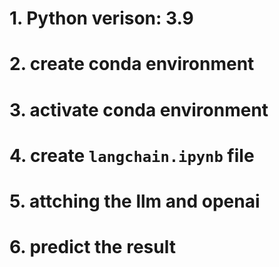 # 1. Python verison: 3.9 
# 2. create conda environment
# 3. activate conda environment
# 4. create `langchain.ipynb` file 
# 5. attching the llm and openai 
# 6. predict the result
  
